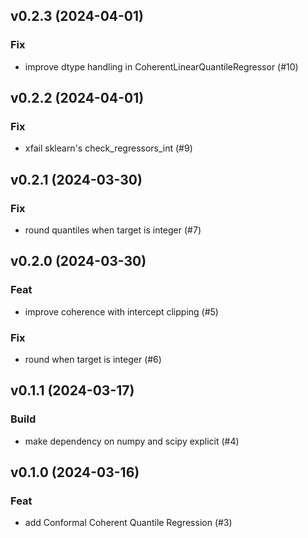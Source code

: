 ## v0.2.3 (2024-04-01)

### Fix

- improve dtype handling in CoherentLinearQuantileRegressor (#10)

## v0.2.2 (2024-04-01)

### Fix

- xfail sklearn's check_regressors_int (#9)

## v0.2.1 (2024-03-30)

### Fix

- round quantiles when target is integer (#7)

## v0.2.0 (2024-03-30)

### Feat

- improve coherence with intercept clipping (#5)

### Fix

- round when target is integer (#6)

## v0.1.1 (2024-03-17)

### Build

- make dependency on numpy and scipy explicit (#4)

## v0.1.0 (2024-03-16)

### Feat

- add Conformal Coherent Quantile Regression (#3)
